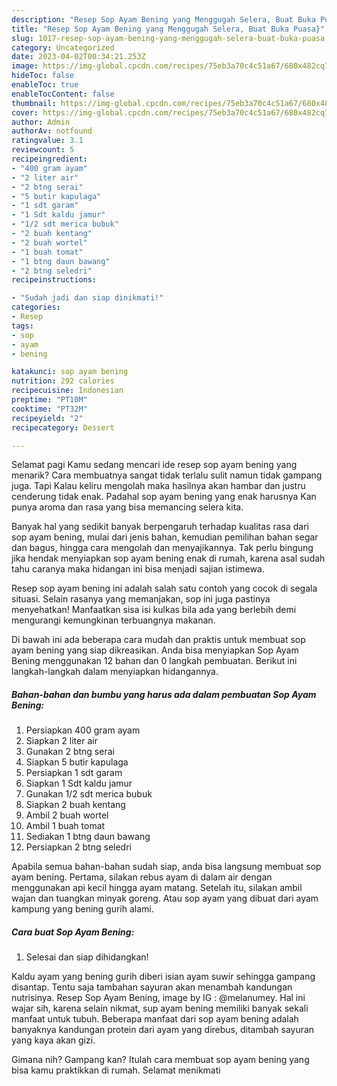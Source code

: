 ```yaml
---
description: "Resep Sop Ayam Bening yang Menggugah Selera, Buat Buka Puasa}"
title: "Resep Sop Ayam Bening yang Menggugah Selera, Buat Buka Puasa}"
slug: 1017-resep-sop-ayam-bening-yang-menggugah-selera-buat-buka-puasa
category: Uncategorized
date: 2023-04-02T00:34:21.253Z
image: https://img-global.cpcdn.com/recipes/75eb3a70c4c51a67/680x482cq70/sop-ayam-bening-foto-resep-utama.jpg
hideToc: false
enableToc: true
enableTocContent: false
thumbnail: https://img-global.cpcdn.com/recipes/75eb3a70c4c51a67/680x482cq70/sop-ayam-bening-foto-resep-utama.jpg
cover: https://img-global.cpcdn.com/recipes/75eb3a70c4c51a67/680x482cq70/sop-ayam-bening-foto-resep-utama.jpg
author: Admin
authorAv: notfound
ratingvalue: 3.1
reviewcount: 5
recipeingredient:
- "400 gram ayam"
- "2 liter air"
- "2 btng serai"
- "5 butir kapulaga"
- "1 sdt garam"
- "1 Sdt kaldu jamur"
- "1/2 sdt merica bubuk"
- "2 buah kentang"
- "2 buah wortel"
- "1 buah tomat"
- "1 btng daun bawang"
- "2 btng seledri"
recipeinstructions:

- "Sudah jadi dan siap dinikmati!"
categories:
- Resep
tags:
- sop
- ayam
- bening

katakunci: sop ayam bening 
nutrition: 292 calories
recipecuisine: Indonesian
preptime: "PT10M"
cooktime: "PT32M"
recipeyield: "2"
recipecategory: Dessert

---
```



Selamat pagi Kamu sedang mencari ide resep sop ayam bening yang menarik? Cara membuatnya sangat tidak terlalu sulit namun tidak gampang juga. Tapi Kalau keliru mengolah maka hasilnya akan hambar dan justru cenderung tidak enak. Padahal sop ayam bening yang enak harusnya Kan punya aroma dan rasa yang bisa memancing selera kita.


Banyak hal yang sedikit banyak berpengaruh terhadap kualitas rasa dari sop ayam bening, mulai dari jenis bahan, kemudian pemilihan bahan segar dan bagus, hingga cara mengolah dan menyajikannya. Tak perlu bingung jika hendak menyiapkan sop ayam bening enak di rumah, karena asal sudah tahu caranya maka hidangan ini bisa menjadi sajian istimewa.

Resep sop ayam bening ini adalah salah satu contoh yang cocok di segala situasi. Selain rasanya yang memanjakan, sop ini juga pastinya menyehatkan! Manfaatkan sisa isi kulkas bila ada yang berlebih demi mengurangi kemungkinan terbuangnya makanan.


Di bawah ini ada beberapa cara mudah dan praktis untuk membuat sop ayam bening yang siap dikreasikan. Anda bisa menyiapkan Sop Ayam Bening menggunakan 12 bahan dan 0 langkah pembuatan. Berikut ini langkah-langkah dalam menyiapkan hidangannya.

<!--inarticleads1-->

##### Bahan-bahan dan bumbu yang harus ada dalam pembuatan Sop Ayam Bening:

1. Persiapkan 400 gram ayam
1. Siapkan 2 liter air
1. Gunakan 2 btng serai
1. Siapkan 5 butir kapulaga
1. Persiapkan 1 sdt garam
1. Siapkan 1 Sdt kaldu jamur
1. Gunakan 1/2 sdt merica bubuk
1. Siapkan 2 buah kentang
1. Ambil 2 buah wortel
1. Ambil 1 buah tomat
1. Sediakan 1 btng daun bawang
1. Persiapkan 2 btng seledri


Apabila semua bahan-bahan sudah siap, anda bisa langsung membuat sop ayam bening. Pertama, silakan rebus ayam di dalam air dengan menggunakan api kecil hingga ayam matang. Setelah itu, silakan ambil wajan dan tuangkan minyak goreng. Atau sop ayam yang dibuat dari ayam kampung yang bening gurih alami. 

<!--inarticleads2-->

##### Cara buat Sop Ayam Bening:


1. Selesai dan siap dihidangkan!

Kaldu ayam yang bening gurih diberi isian ayam suwir sehingga gampang disantap. Tentu saja tambahan sayuran akan menambah kandungan nutrisinya. Resep Sop Ayam Bening, image by IG : @melanumey. Hal ini wajar sih, karena selain nikmat, sup ayam bening memiliki banyak sekali manfaat untuk tubuh. Beberapa manfaat dari sop ayam bening adalah banyaknya kandungan protein dari ayam yang direbus, ditambah sayuran yang kaya akan gizi. 

Gimana nih? Gampang kan? Itulah cara membuat sop ayam bening yang bisa kamu praktikkan di rumah. Selamat menikmati
